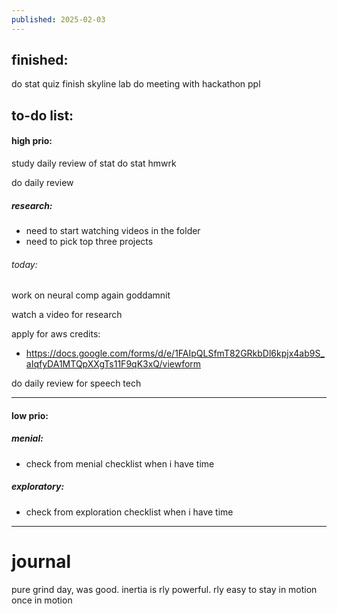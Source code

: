 ```yaml
---
published: 2025-02-03
---
```

## finished:

do stat quiz
finish skyline lab
do meeting with hackathon ppl
## to-do list:

#### high prio:

study daily review of stat
do stat hmwrk

do daily review

##### research:
- need to start watching videos in the folder
- need to pick top three projects

###### today:
work on neural comp again goddamnit

watch a video for research 

apply for aws credits:
- https://docs.google.com/forms/d/e/1FAIpQLSfmT82GRkbDl6kpjx4ab9S_aIqfyDA1MTQpXXgTs11F9qK3xQ/viewform

do daily review for speech tech

----

#### low prio:
##### menial:
- check from menial checklist when i have time
##### exploratory:
- check from exploration checklist when i have time


---
# journal

pure grind day, was good. inertia is rly powerful. rly easy to stay in motion once in motion